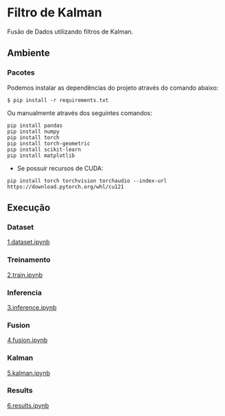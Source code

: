 # Filtro de Kalman

Fusão de Dados utilizando filtros de Kalman.

## Ambiente

### Pacotes

Podemos instalar as dependências do projeto através do comando abaixo:

```
$ pip install -r requirements.txt
```

Ou manualmente através dos seguintes comandos:

```
pip install pandas
pip install numpy
pip install torch
pip install torch-geometric
pip install scikit-learn
pip install matplotlib
```

* Se possuir recursos de CUDA:

```
pip install torch torchvision torchaudio --index-url https://download.pytorch.org/whl/cu121
```

## Execução

### Dataset

[1.dataset.ipynb](https://github.com/charlesluizmendes/DataFusion/blob/main/src/1.dataset.ipynb)

### Treinamento

[2.train.ipynb](https://github.com/charlesluizmendes/DataFusion/blob/main/src/2.train.ipynb)

### Inferencia

[3.inference.ipynb](https://github.com/charlesluizmendes/DataFusion/blob/main/src/3.inference.ipynb)

### Fusion

[4.fusion.ipynb](https://github.com/charlesluizmendes/DataFusion/blob/main/src/4.fusion.ipynb)

### Kalman

[5.kalman.ipynb](https://github.com/charlesluizmendes/DataFusion/blob/main/src/5.kalman.ipynb)

### Results

[6.results.ipynb](https://github.com/charlesluizmendes/DataFusion/blob/main/src/6.results.ipynb)
